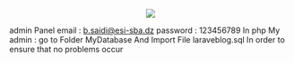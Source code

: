 <p align="center"><img src="https://laravel.com/assets/img/components/logo-laravel.svg"></p>

admin Panel 
  email : b.saidi@esi-sba.dz
  password : 123456789
In php  My admin : go to Folder MyDatabase And Import File laraveblog.sql In order to ensure that no problems occur
